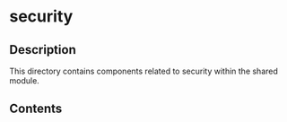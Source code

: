 # security

## Description

This directory contains components related to security within the shared module.

## Contents

<!-- List key files and subdirectories here -->
